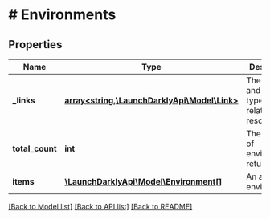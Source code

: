 # # Environments

## Properties

Name | Type | Description | Notes
------------ | ------------- | ------------- | -------------
**_links** | [**array<string,\LaunchDarklyApi\Model\Link>**](Link.md) | The location and content type of related resources | [optional]
**total_count** | **int** | The number of environments returned | [optional]
**items** | [**\LaunchDarklyApi\Model\Environment[]**](Environment.md) | An array of environments | [optional]

[[Back to Model list]](../../README.md#models) [[Back to API list]](../../README.md#endpoints) [[Back to README]](../../README.md)
